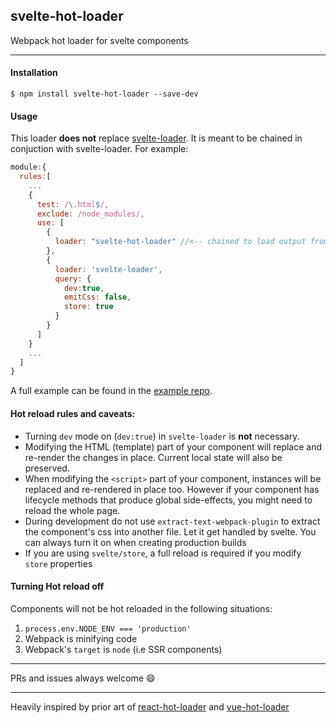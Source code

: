 ## svelte-hot-loader
Webpack hot loader for svelte components

---

#### Installation
```
$ npm install svelte-hot-loader --save-dev
```
#### Usage

This loader **does not** replace [svelte-loader](https://github.com/sveltejs/svelte-loader). It is meant to be chained in conjuction with svelte-loader. For example:

```js
module:{
  rules:[
    ...
    {
      test: /\.html$/,
      exclude: /node_modules/,
      use: [
        {
          loader: "svelte-hot-loader" //<-- chained to load output from svelte-loader
        },
        {
          loader: 'svelte-loader',
          query: {
            dev:true,
            emitCss: false,
            store: true
          }
        }
      ]
    }
    ...
  ]
}
```

A full example can be found in the [example repo](https://github.com/ekhaled/svelte-hot-loader-example).

#### Hot reload rules and caveats:

 - Turning `dev` mode on (`dev:true`) in `svelte-loader` is **not** necessary.
 - Modifying the HTML (template) part of your component will replace and re-render the changes in place. Current local state will also be preserved.
 - When modifying the `<script>` part of your component, instances will be replaced and re-rendered in place too.
  However if your component has lifecycle methods that produce global side-effects, you might need to reload the whole page.
 - During development do not use `extract-text-webpack-plugin` to extract the component's css into another file. Let it get handled by svelte. You can always turn it on when creating production builds
 - If you are using `svelte/store`, a full reload is required if you modify `store` properties

#### Turning Hot reload off

Components will not be hot reloaded in the following situations:
 1. `process.env.NODE_ENV === 'production'`
 2. Webpack is minifying code
 3. Webpack's `target` is `node` (i.e SSR components)

---

PRs and issues always welcome :smile:

 ---

 Heavily inspired by prior art of [react-hot-loader](https://github.com/gaearon/react-hot-loader) and [vue-hot-loader](https://github.com/jshmrtn/vue-hot-loader)
